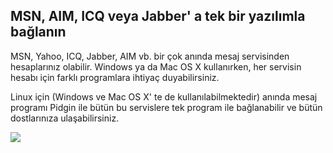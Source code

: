 ﻿<?php require("../../entete.php"); ?> <?php require("../../base.php"); ?> <?php require("../../fonctions.php"); ?>

<div id="corps">

<h2>MSN, AIM, ICQ veya Jabber' a tek bir yazılımla bağlanın</h2>

<p>MSN, Yahoo, ICQ, Jabber, AIM vb. bir çok anında mesaj servisinden hesaplarınız olabilir. Windows ya da Mac OS X kullanırken, her servisin hesabı için farklı programlara ihtiyaç duyabilirsiniz.</p>

<p>Linux için (Windows ve Mac OS X' te de kullanılabilmektedir) anında mesaj programı Pidgin ile bütün bu servislere tek program ile bağlanabilir ve bütün dostlarınıza ulaşabilirsiniz.</p>

<img src="Images/gaim_im_services.png" />

</div> </body> </html>
